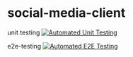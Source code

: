 # social-media-client


unit testing
[![Automated Unit Testing](https://github.com/Ingsy/social-media-client/actions/workflows/unit-test.yml/badge.svg)](https://github.com/Ingsy/social-media-client/actions/workflows/unit-test.yml)

e2e-testing
[![Automated E2E Testing](https://github.com/Ingsy/social-media-client/actions/workflows/e2e-test.yml/badge.svg)](https://github.com/Ingsy/social-media-client/actions/workflows/e2e-test.yml)

